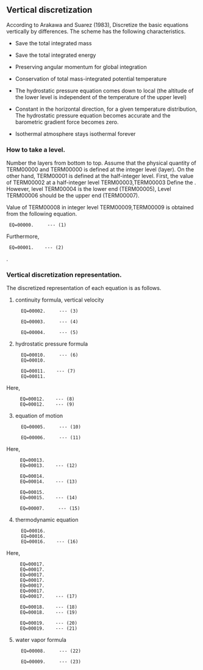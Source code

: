 ## Vertical discretization

According to Arakawa and Suarez (1983),
Discretize the basic equations vertically by differences.
The scheme has the following characteristics.

 - Save the total integrated mass

 - Save the total integrated energy

 - Preserving angular momentum for global integration

 - Conservation of total mass-integrated potential temperature

 - The hydrostatic pressure equation comes down to local (the altitude of the lower level is independent of the temperature of the upper level)

 - Constant in the horizontal direction, for a given temperature distribution,
 The hydrostatic pressure equation becomes accurate and the barometric gradient force becomes zero.

 - Isothermal atmosphere stays isothermal forever

### How to take a level.

Number the layers from bottom to top.
Assume that the physical quantity of TERM00000 and TERM00000 is defined at the integer level (layer).
On the other hand, TERM00001 is defined at the half-integer level.
First, the value of TERM00002 at a half-integer level
TERM00003,TERM00003
Define the .
However, level TERM00004 is the lower end (TERM00005),
Level TERM00006 should be the upper end (TERM00007).

Value of TERM00008 in integer level
TERM00009,TERM00009
is obtained from the following equation.

     EQ=00000.     --- (1)

Furthermore,

     EQ=00001.    --- (2)

.

### Vertical discretization representation.

The discretized representation of each equation is as follows.

1. continuity formula, vertical velocity

         EQ=00002.     --- (3)

         EQ=00003.     --- (4)

         EQ=00004.     --- (5)

2. hydrostatic pressure formula

         EQ=00010.     --- (6)
         EQ=00010.

         EQ=00011.    --- (7)
         EQ=00011.

 Here,

         EQ=00012.    --- (8)
         EQ=00012.    --- (9)

3. equation of motion

         EQ=00005.     --- (10)

         EQ=00006.     --- (11)

 Here,

         EQ=00013.
         EQ=00013.    --- (12)

         EQ=00014.
         EQ=00014.    --- (13)

         EQ=00015.
         EQ=00015.    --- (14)

         EQ=00007.     --- (15)

4. thermodynamic equation

         EQ=00016.
         EQ=00016.
         EQ=00016.    --- (16)

 Here,

         EQ=00017.
         EQ=00017.
         EQ=00017.
         EQ=00017.
         EQ=00017.
         EQ=00017.
         EQ=00017.    --- (17)

         EQ=00018.    --- (18)
         EQ=00018.    --- (19)

         EQ=00019.    --- (20)
         EQ=00019.    --- (21)

5. water vapor formula

         EQ=00008.     --- (22)

         EQ=00009.     --- (23)